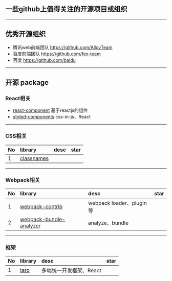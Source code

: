 ## 一些github上值得关注的开源项目或组织

***
## 优秀开源组织
* 腾讯web前端团队 https://github.com/AlloyTeam
* 百度前端团队 https://github.com/fex-team
* 百度 https://github.com/baidu

***
## 开源 package
### React相关
* [react-component](https://github.com/react-component) 基于reactjs的组件
* [styled-components](https://github.com/styled-components/styled-components) css-in-js、React

***
### CSS相关
No | library | desc | star
:--- | :--- | :---| :---
1| [classnames](https://github.com/JedWatson/classnames) |  |

***
### Webpack相关
No | library | desc | star
:--- | :--- | :---| :---
1| [webpack-contrib](https://github.com/webpack-contrib) | webpack loader、plugin等 |
2|[webpack-bundle-analyzer](https://github.com/webpack-contrib/webpack-bundle-analyzer)| analyze、bundle|

***
### 框架
No | library | desc | star
:--- | :--- | :---| :---
1| [taro](https://github.com/NervJS/taro) | 多端统一开发框架、React |


